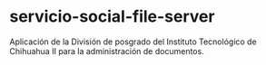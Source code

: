 # servicio-social-file-server
Aplicación de la División de posgrado del Instituto Tecnológico de Chihuahua II para la administración de documentos.
